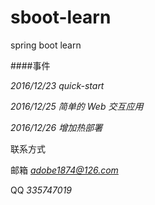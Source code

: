 # sboot-learn
spring boot learn

####事件

*2016/12/23 quick-start*

*2016/12/25 简单的 Web 交互应用*

*2016/12/26 增加热部署*

联系方式

邮箱 *adobe1874@126.com*

QQ *335747019*
